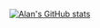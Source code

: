 [![Alan's GitHub stats](https://github-readme-stats.vercel.app/api?username=Nitabooo&show_icons=true&theme=dark)](https://github.com/anuraghazra/github-readme-stats) 
